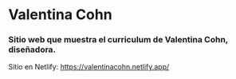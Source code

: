 # Valentina Cohn 

### Sitio web que muestra el curriculum de Valentina Cohn, diseñadora.

Sitio en Netlify: https://valentinacohn.netlify.app/
